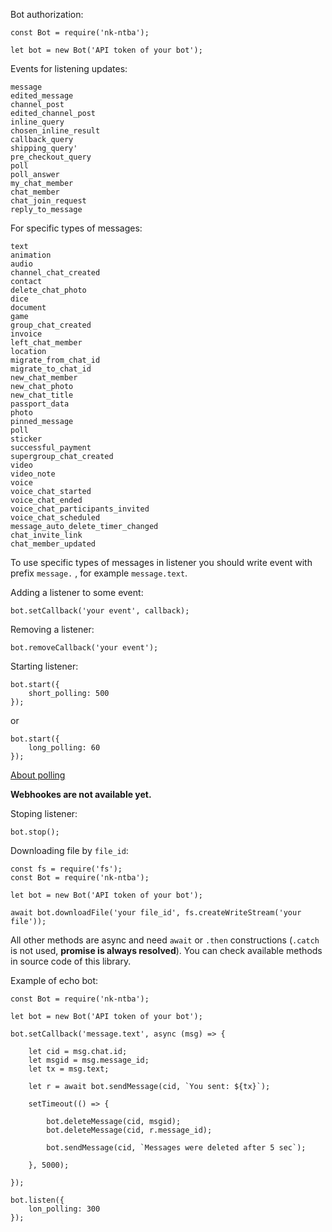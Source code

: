 Bot authorization:

```
const Bot = require('nk-ntba');

let bot = new Bot('API token of your bot');
```

Events for listening updates:

    message
    edited_message
    channel_post
    edited_channel_post
    inline_query
    chosen_inline_result
    callback_query
    shipping_query'
    pre_checkout_query
    poll
    poll_answer
    my_chat_member
    chat_member
    chat_join_request
    reply_to_message

For specific types of messages:

    text
    animation
    audio
    channel_chat_created
    contact
    delete_chat_photo
    dice
    document
    game
    group_chat_created
    invoice
    left_chat_member
    location
    migrate_from_chat_id
    migrate_to_chat_id
    new_chat_member
    new_chat_photo
    new_chat_title
    passport_data
    photo
    pinned_message
    poll
    sticker
    successful_payment
    supergroup_chat_created
    video
    video_note
    voice
    voice_chat_started
    voice_chat_ended
    voice_chat_participants_invited
    voice_chat_scheduled
    message_auto_delete_timer_changed
    chat_invite_link
    chat_member_updated

To use specific types of messages in listener you should write event with prefix   ```message.```   , for example ```message.text```.

Adding a listener to some event:

```
bot.setCallback('your event', callback);
```

Removing a listener:

```
bot.removeCallback('your event');
```

Starting listener:

```
bot.start({
    short_polling: 500
});
```
or
```
bot.start({
    long_polling: 60
});
```


[About polling](https://core.telegram.org/bots/api#getupdates)

**Webhookes are not available yet.**


Stoping listener:

```
bot.stop();
```

Downloading file by ```file_id```:

```
const fs = require('fs');
const Bot = require('nk-ntba');

let bot = new Bot('API token of your bot');

await bot.downloadFile('your file_id', fs.createWriteStream('your file'));
```

All other methods are async and need ```await``` or ```.then``` constructions (```.catch``` is not used, **promise is always resolved**).
You can check available methods in source code of this library.

Example of echo bot:

```
const Bot = require('nk-ntba');

let bot = new Bot('API token of your bot');

bot.setCallback('message.text', async (msg) => {

    let cid = msg.chat.id;
    let msgid = msg.message_id;
    let tx = msg.text;

    let r = await bot.sendMessage(cid, `You sent: ${tx}`);

    setTimeout(() => {

        bot.deleteMessage(cid, msgid);
        bot.deleteMessage(cid, r.message_id);

        bot.sendMessage(cid, `Messages were deleted after 5 sec`);

    }, 5000);

});

bot.listen({
    lon_polling: 300
});
```
